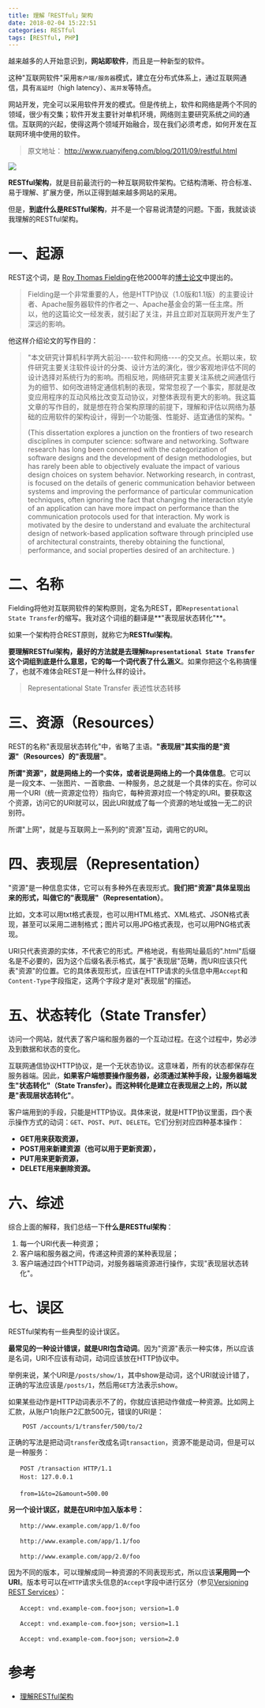 ```yaml
---
title: 理解「RESTful」架构
date: 2018-02-04 15:22:51
categories: RESTful
tags: [RESTful, PHP]
---
```


越来越多的人开始意识到，**网站即软件**，而且是一种新型的软件。

这种"互联网软件"采用`客户端/服务器`模式，建立在分布式体系上，通过互联网通信，具有`高延时`（high latency）、`高并发`等特点。

网站开发，完全可以采用软件开发的模式。但是传统上，软件和网络是两个不同的领域，很少有交集；软件开发主要针对单机环境，网络则主要研究系统之间的通信。互联网的兴起，使得这两个领域开始融合，现在我们必须考虑，如何开发在互联网环境中使用的软件。

> 原文地址： http://www.ruanyifeng.com/blog/2011/09/restful.html

<!--more-->

![](http://www.ruanyifeng.com/blogimg/asset/201109/bg2011091202.jpg)

**RESTful架构**，就是目前最流行的一种互联网软件架构。它结构清晰、符合标准、易于理解、扩展方便，所以正得到越来越多网站的采用。

但是，**到底什么是RESTful架构**，并不是一个容易说清楚的问题。下面，我就谈谈我理解的RESTful架构。

# 一、起源

REST这个词，是 [Roy Thomas Fielding](https://en.wikipedia.org/wiki/Roy_Fielding)在他2000年的[博士论文](http://www.ics.uci.edu/~fielding/pubs/dissertation/top.htm)中提出的。

> Fielding是一个非常重要的人，他是HTTP协议（1.0版和1.1版）的主要设计者、Apache服务器软件的作者之一、Apache基金会的第一任主席。所以，他的这篇论文一经发表，就引起了关注，并且立即对互联网开发产生了深远的影响。

他这样介绍论文的写作目的：

> "本文研究计算机科学两大前沿----软件和网络----的交叉点。长期以来，软件研究主要关注软件设计的分类、设计方法的演化，很少客观地评估不同的设计选择对系统行为的影响。而相反地，网络研究主要关注系统之间通信行为的细节、如何改进特定通信机制的表现，常常忽视了一个事实，那就是改变应用程序的互动风格比改变互动协议，对整体表现有更大的影响。我这篇文章的写作目的，就是想在符合架构原理的前提下，理解和评估以网络为基础的应用软件的架构设计，得到一个功能强、性能好、适宜通信的架构。"
> 
> (This dissertation explores a junction on the frontiers of two research disciplines in computer science: software and networking. Software research has long been concerned with the categorization of software designs and the development of design methodologies, but has rarely been able to objectively evaluate the impact of various design choices on system behavior. Networking research, in contrast, is focused on the details of generic communication behavior between systems and improving the performance of particular communication techniques, often ignoring the fact that changing the interaction style of an application can have more impact on performance than the communication protocols used for that interaction. My work is motivated by the desire to understand and evaluate the architectural design of network-based application software through principled use of architectural constraints, thereby obtaining the functional, performance, and social properties desired of an architecture. )

# 二、名称

Fielding将他对互联网软件的架构原则，定名为REST，即`Representational State Transfer`的缩写。我对这个词组的翻译是**"表现层状态转化"**。

如果一个架构符合REST原则，就称它为**RESTful架构**。

**要理解RESTful架构，最好的方法就是去理解`Representational State Transfer`这个词组到底是什么意思，它的每一个词代表了什么涵义**。如果你把这个名称搞懂了，也就不难体会REST是一种什么样的设计。

> Representational State Transfer 
> 表述性状态转移

# 三、资源（Resources）

REST的名称"表现层状态转化"中，省略了主语。**"表现层"其实指的是"资源"（Resources）的"表现层"**。

**所谓"资源"，就是网络上的一个实体，或者说是网络上的一个具体信息**。它可以是一段文本、一张图片、一首歌曲、一种服务，总之就是一个具体的实在。你可以用一个URI（统一资源定位符）指向它，每种资源对应一个特定的URI。要获取这个资源，访问它的URI就可以，因此URI就成了每一个资源的地址或独一无二的识别符。

所谓"上网"，就是与互联网上一系列的"资源"互动，调用它的URI。


# 四、表现层（Representation）

"资源"是一种信息实体，它可以有多种外在表现形式。**我们把"资源"具体呈现出来的形式，叫做它的"表现层"（Representation）**。

比如，文本可以用txt格式表现，也可以用HTML格式、XML格式、JSON格式表现，甚至可以采用二进制格式；图片可以用JPG格式表现，也可以用PNG格式表现。

URI只代表资源的实体，不代表它的形式。严格地说，有些网址最后的".html"后缀名是不必要的，因为这个后缀名表示格式，属于"表现层"范畴，而URI应该只代表"资源"的位置。它的具体表现形式，应该在HTTP请求的头信息中用`Accept`和`Content-Type`字段指定，这两个字段才是对"表现层"的描述。

# 五、状态转化（State Transfer）

访问一个网站，就代表了客户端和服务器的一个互动过程。在这个过程中，势必涉及到数据和状态的变化。

互联网通信协议HTTP协议，是一个无状态协议。这意味着，所有的状态都保存在服务器端。因此，**如果客户端想要操作服务器，必须通过某种手段，让服务器端发生"状态转化"（State Transfer）。而这种转化是建立在表现层之上的，所以就是"表现层状态转化"**。

客户端用到的手段，只能是HTTP协议。具体来说，就是HTTP协议里面，四个表示操作方式的动词：`GET`、`POST`、`PUT`、`DELETE`。它们分别对应四种基本操作：

- **GET用来获取资源，**
- **POST用来新建资源（也可以用于更新资源），**
- **PUT用来更新资源，**
- **DELETE用来删除资源。**

# 六、综述

综合上面的解释，我们总结一下**什么是RESTful架构**：

1. 每一个URI代表一种资源；
2. 客户端和服务器之间，传递这种资源的某种表现层；
3. 客户端通过四个HTTP动词，对服务器端资源进行操作，实现"表现层状态转化"。

# 七、误区

RESTful架构有一些典型的设计误区。

**最常见的一种设计错误，就是URI包含动词**。因为"资源"表示一种实体，所以应该是名词，URI不应该有动词，动词应该放在HTTP协议中。

举例来说，某个URI是`/posts/show/1`，其中show是动词，这个URI就设计错了，正确的写法应该是`/posts/1`，然后用`GET`方法表示show。

如果某些动作是HTTP动词表示不了的，你就应该把动作做成一种资源。比如网上汇款，从账户1向账户2汇款500元，错误的URI是：

```
    POST /accounts/1/transfer/500/to/2
```

正确的写法是把动词`transfer`改成名词`transaction`，资源不能是动词，但是可以是一种服务：

```
　　POST /transaction HTTP/1.1
　　Host: 127.0.0.1
　　
　　from=1&to=2&amount=500.00
```

**另一个设计误区，就是在URI中加入版本号：**

```
　　http://www.example.com/app/1.0/foo

　　http://www.example.com/app/1.1/foo

　　http://www.example.com/app/2.0/foo
```


因为不同的版本，可以理解成同一种资源的不同表现形式，所以应该**采用同一个URI**。版本号可以在`HTTP`请求头信息的`Accept`字段中进行区分（参见<u>[Versioning REST Services](http://www.informit.com/articles/article.aspx?p=1566460)</u>）：


```
　　Accept: vnd.example-com.foo+json; version=1.0

　　Accept: vnd.example-com.foo+json; version=1.1

　　Accept: vnd.example-com.foo+json; version=2.0
```

# 参考

- [理解RESTful架构](http://www.ruanyifeng.com/blog/2011/09/restful.html)